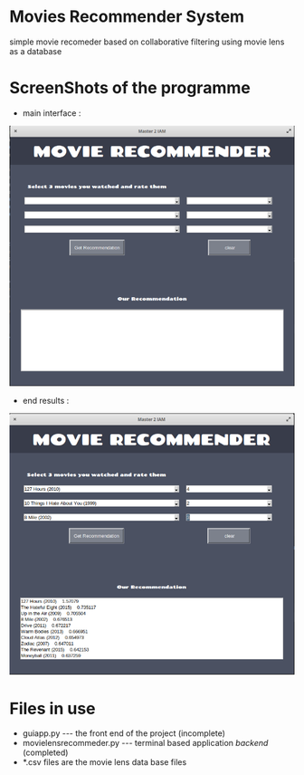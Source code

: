 # Movies Recommender System
simple movie recomeder based on collaborative filtering using movie lens as a database 

# ScreenShots of the programme
* main interface :

![alt text](https://github.com/Dream0maker/Movie-Recomender/blob/main/Pictures/Screenshot%20from%202021-03-23%2010.33.13.png?raw=true)

* end results :


![alt text](https://github.com/Dream0maker/Movie-Recomender/blob/main/Pictures/Screenshot%20from%202021-03-23%2010.33.54.png?raw=true)


# Files in use
  * guiapp.py --- the front end of the project (incomplete)
  * movielensrecommeder.py --- terminal based application *backend* (completed)
  * *.csv files are the movie lens data base files 
